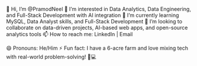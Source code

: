 👋 Hi, I’m @PramodNeel
👀 I’m interested in Data Analytics, Data Engineering, and Full-Stack Development with AI integration
🌱 I’m currently learning MySQL, Data Analyst skills, and Full-Stack Development
💞️ I’m looking to collaborate on data-driven projects, AI-based web apps, and open-source analytics tools
📫 How to reach me: LinkedIn
 | Email

😄 Pronouns: He/Him
⚡ Fun fact: I have a 6-acre farm and love mixing tech with real-world problem-solving! 🌱💻

<!---
PramodNeel/PramodNeel is a ✨ special ✨ repository because its `README.md` (this file) appears on your GitHub profile.
You can click the Preview link to take a look at your changes.
--->
